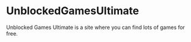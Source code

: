 # UnblockedGamesUltimate
Unblocked Games Ultimate is a site where you can find lots of games for free.
